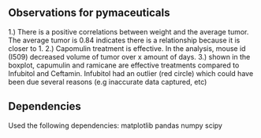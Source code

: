 ## Observations for pymaceuticals

1.) There is a positive correlations between weight and the average tumor. The average tumor is 0.84 indicates there is a relationship because it is closer to 1. 
2.) Capomulin treatment is effective. In the analysis, mouse id (I509) decreased volume of tumor over x amount of days. 
3.) shown in the boxplot, capumulin and ramicane are effective treatments compared to Infubitol and Ceftamin. Infubitol had an outlier (red circle) which could have been due several reasons (e.g inaccurate data captured, etc)

## Dependencies

Used the following dependencies:
matplotlib
pandas
numpy
scipy
